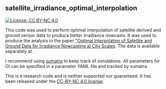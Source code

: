 satellite_irradiance_optimal_interpolation
------------------------------------------

[![License: CC BY-NC 4.0](https://img.shields.io/badge/License-CC%20BY--NC%204.0-lightgrey.svg)](http://creativecommons.org/licenses/by-nc/4.0/)

This code was used to perform optimal interpolation of satellite derived
and ground sensor data to produce better irradiance nowcasts. It was used
to produce the analysis in the paper ["Optimal Interpolation of Satellite
and Ground Data for Irradiance Nowcasting at City Scales](). The data is
available separately at []().

I recommend using [sumatra](http://sumatra.readthedocs.io) to keep track of
simulations. All parameters for OI can be specified in a parameter YAML file
and tracked by sumatra.

This is a research code and is neither supported nor guaranteed. It has
been released under the [CC-BY-NC 4.0 license](http://creativecommons.org/licenses/by-nc/4.0/).
